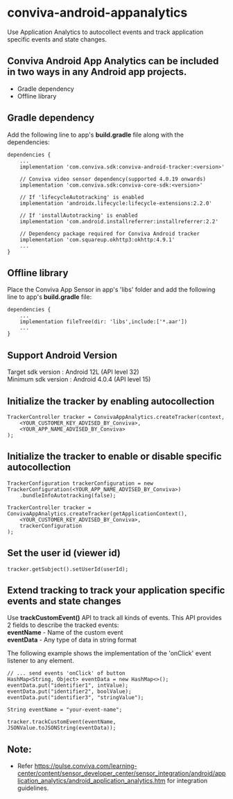 # conviva-android-appanalytics
Use Application Analytics to autocollect events and track application specific events and state changes.

## Conviva Android App Analytics can be included in two ways in any Android app projects.

* Gradle dependency
* Offline library

## Gradle dependency
Add the following line to app's <strong>build.gradle</strong> file along with the dependencies:

```
dependencies {
    ...
    implementation 'com.conviva.sdk:conviva-android-tracker:<version>'

    // Conviva video sensor dependency(supported 4.0.19 onwards)
    implementation 'com.conviva.sdk:conviva-core-sdk:<version>'

    // If 'lifecycleAutotracking' is enabled
    implementation 'androidx.lifecycle:lifecycle-extensions:2.2.0'

    // If 'installAutotracking' is enabled
    implementation 'com.android.installreferrer:installreferrer:2.2'

    // Dependency package required for Conviva Android tracker
    implementation 'com.squareup.okhttp3:okhttp:4.9.1'
    ...
}
```

## Offline library
Place the Conviva App Sensor in app's 'libs' folder and add the following line to app's <strong>build.gradle</strong> file:

```
dependencies {
    ...
    implementation fileTree(dir: 'libs',include:['*.aar'])
    ...
}
```

## Support Android Version

Target sdk version : Android 12L (API level 32)<br> 
Minimum sdk version : Android 4.0.4 (API level 15)

## Initialize the tracker by enabling autocollection

```
TrackerController tracker = ConvivaAppAnalytics.createTracker(context,
    <YOUR_CUSTOMER_KEY_ADVISED_BY_Conviva>,
    <YOUR_APP_NAME_ADVISED_BY_Conviva>
);
```

## Initialize the tracker to enable or disable specific autocollection

```
TrackerConfiguration trackerConfiguration = new TrackerConfiguration(<YOUR_APP_NAME_ADVISED_BY_Conviva>)
    .bundleInfoAutotracking(false);
    
TrackerController tracker = ConvivaAppAnalytics.createTracker(getApplicationContext(),
    <YOUR_CUSTOMER_KEY_ADVISED_BY_Conviva>,
    trackerConfiguration
);
```

## Set the user id (viewer id)

```
tracker.getSubject().setUserId(userId);
```

## Extend tracking to track your application specific events and state changes
Use <strong>trackCustomEvent()</strong> API to track all kinds of events. This API provides 2 fields to describe the tracked events:<br>
<strong>eventName</strong> - Name of the custom event<br>
<strong>eventData</strong> - Any type of data in string format

The following example shows the implementation of the 'onClick' event listener to any element.
```
// ... send events 'onClick' of button
HashMap<String, Object> eventData = new HashMap<>(); 
eventData.put("identifier1", intValue); 
eventData.put("identifier2", boolValue); 
eventData.put("identifier3", "stringValue");

String eventName = "your-event-name";

tracker.trackCustomEvent(eventName, JSONValue.toJSONString(eventData));
```

## Note:  

* Refer https://pulse.conviva.com/learning-center/content/sensor_developer_center/sensor_integration/android/application_analytics/android_application_analytics.htm for integration guidelines.

